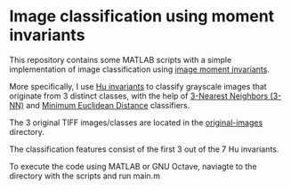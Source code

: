 # Image classification using moment invariants
This repository contains some MATLAB scripts with a simple implementation of image classification using [image moment invariants](https://en.wikipedia.org/wiki/Image_moment).

More specifically, I use [Hu invariants](https://en.wikipedia.org/wiki/Image_moment#Rotation_invariants) to classify grayscale images that originate from 3 distinct classes, with the help of [3-Nearest Neighbors (3-NN)](https://en.wikipedia.org/wiki/K-nearest_neighbors_algorithm) and [Minimum Euclidean Distance](http://sar.kangwon.ac.kr/etc/rs_note/rsnote/cp11/cp11-6.htm) classifiers.

The 3 original TIFF images/classes are located in the [original-images](/original-images) directory.

The classification features consist of the first 3 out of the 7 Hu invariants.

To execute the code using MATLAB or GNU Octave, naviagte to the directory with the scripts and run main.m

